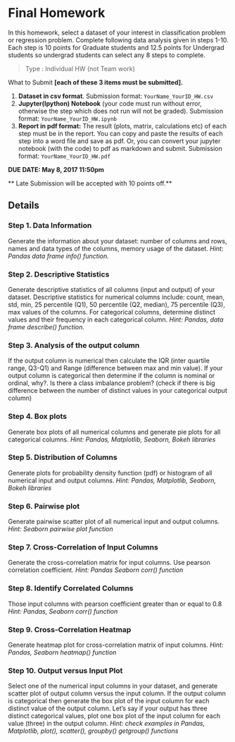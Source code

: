 # Final Homework

In this homework, select a dataset of your interest in classification problem or regression problem. Complete following data analysis given in steps 1-10. Each step is 10 points for Graduate students and 12.5 points for Undergrad students so undergrad students can select any 8 steps to complete.

> Type : Individual HW (not Team work)

What to Submit **[each of these 3 items must be submitted].**

1. **Dataset in csv format**. Submission format: ```YourName_YourID_HW.csv```
2. **Jupyter(Ipython) Notebook** (your code must run without error, otherwise the step which does not run will not be graded). Submission format: ```YourName_YourID_HW.ipynb```
3. **Report in pdf format:** The result (plots, matrix, calculations etc) of each step must be in the report. You can copy and paste the results of each step into a word file and save as pdf.  Or, you can convert your jupyter notebook (with the code) to pdf as markdown and submit.  Submission format: ```YourName_YourID_HW.pdf```

**DUE DATE: May 8, 2017 11:50pm**

** Late Submission will be accepted with 10 points off.**


## Details

### Step 1. Data Information

Generate the information about your dataset: number of columns and rows, names and data types of the columns, memory usage of the dataset. *Hint: Pandas data frame info() function.*

### Step 2. Descriptive Statistics

Generate descriptive statistics of all columns (input and output) of your dataset. Descriptive statistics for numerical columns include: count, mean, std, min, 25 percentile (Q1), 50 percentile (Q2, median), 75 percentile (Q3), max values of the columns. For categorical columns, determine distinct values and their frequency in each categorical column. *Hint: Pandas, data frame describe() function.*

### Step 3. Analysis of the output column
If the output column is numerical then calculate the IQR (inter quartile range, Q3-Q1) and Range (difference between max and min value). If your output column is categorical then determine if the column is nominal or ordinal, why?. Is there a class imbalance problem? (check if there is big difference between the number of distinct values in your categorical output column)

### Step 4. Box plots
Generate box plots of all numerical columns and generate pie plots for all categorical columns. *Hint: Pandas, Matplotlib, Seaborn, Bokeh libraries*

### Step 5. Distribution of Columns
Generate plots for probability density function (pdf) or histogram of all numerical input and output columns. *Hint: Pandas, Matplotlib, Seaborn, Bokeh libraries*

### Step 6. Pairwise plot
Generate pairwise scatter plot of all numerical input and output columns. *Hint: Seaborn pairwise plot function*

### Step 7. Cross-Correlation of Input Columns
Generate the cross-correlation matrix for input columns. Use pearson correlation coefficient. *Hint: Pandas Seaborn corr() function*

### Step 8. Identify Correlated Columns
Those input columns with pearson coefficient greater than or equal to 0.8 *Hint: Pandas, Seaborn corr() function*

### Step 9. Cross-Correlation Heatmap
Generate heatmap plot for cross-correlation matrix of input columns. *Hint: Pandas, Seaborn heatmap() function*

### Step 10. Output versus Input Plot
Select one of the numerical input columns in your dataset, and generate scatter plot of output column versus the input column. If the output column is categorical then generate the box plot of the input column for each distinct value of the output column. Let’s say if your output has three distinct categorical values, plot one box plot of the input column for each value (three) in the output column. *Hint: check examples in Pandas, Matplotlib, plot(), scatter(), groupby() getgroup() functions*
